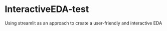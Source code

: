 # InteractiveEDA-test
 Using streamlit as an approach to create a user-friendly and interactive EDA
